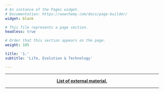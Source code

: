 ```yaml
---
# An instance of the Pages widget.
# Documentation: https://wowchemy.com/docs/page-builder/
widget: blank

# This file represents a page section.
headless: true

# Order that this section appears on the page.
weight: 105

title: '1.'
subtitle: 'Life, Evolution & Technology'

---
```


---

<p style="text-align: center;"><b><a href="https://galapagos.netlify.app/external">List of external material.</a></b></p>

---
